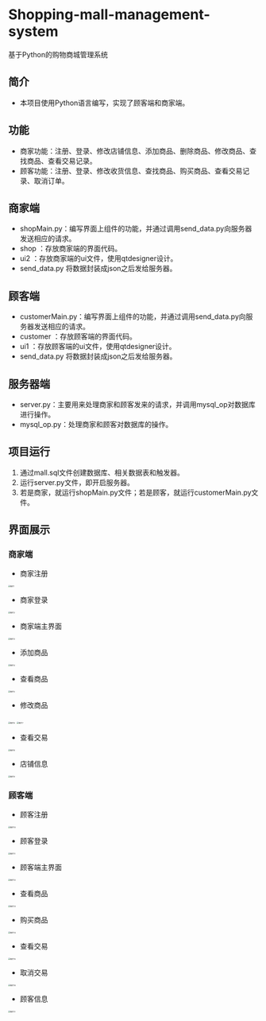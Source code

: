 # Shopping-mall-management-system
基于Python的购物商城管理系统

## 简介
- 本项目使用Python语言编写，实现了顾客端和商家端。

## 功能
- 商家功能：注册、登录、修改店铺信息、添加商品、删除商品、修改商品、查找商品、查看交易记录。
- 顾客功能：注册、登录、修改收货信息、查找商品、购买商品、查看交易记录、取消订单。

## 商家端
- shopMain.py：编写界面上组件的功能，并通过调用send_data.py向服务器发送相应的请求。
- shop ：存放商家端的界面代码。
- ui2 ：存放商家端的ui文件，使用qtdesigner设计。
- send_data.py 将数据封装成json之后发给服务器。

## 顾客端
- customerMain.py：编写界面上组件的功能，并通过调用send_data.py向服务器发送相应的请求。
- customer ：存放顾客端的界面代码。
- ui1 ：存放顾客端的ui文件，使用qtdesigner设计。
- send_data.py 将数据封装成json之后发给服务器。

## 服务器端
- server.py：主要用来处理商家和顾客发来的请求，并调用mysql_op对数据库进行操作。
- mysql_op.py：处理商家和顾客对数据库的操作。

## 项目运行

1. 通过mall.sql文件创建数据库、相关数据表和触发器。
2. 运行server.py文件，即开启服务器。
3. 若是商家，就运行shopMain.py文件；若是顾客，就运行customerMain.py文件。

## 界面展示

### 商家端

- 商家注册

<img src="pic\图片1.jpg" alt="图片1" style="zoom:25%;" />

- 商家登录

<img src="pic\图片2.jpg" alt="图片2" style="zoom:25%;" />

- 商家端主界面

<img src="pic\图片3.jpg" alt="图片3" style="zoom:25%;" />

- 添加商品

<img src="pic\图片4.jpg" alt="图片4" style="zoom:25%;" />

- 查看商品

<img src="pic\图片5.jpg" alt="图片5" style="zoom:25%;" />

- 修改商品

<img src="pic\图片6.jpg" alt="图片6" style="zoom:25%;" />

<img src="pic\图片7.jpg" alt="图片7" style="zoom:25%;" />

- 查看交易

<img src="pic\图片8.jpg" alt="图片8" style="zoom:25%;" />

- 店铺信息

<img src="pic\图片9.jpg" alt="图片9" style="zoom:25%;" />

### 顾客端

- 顾客注册

<img src="pic\图片10.jpg" alt="图片10" style="zoom:25%;" />

- 顾客登录

<img src="pic\图片11.jpg" alt="图片11" style="zoom:25%;" />

- 顾客端主界面

<img src="pic\图片12.jpg" alt="图片12" style="zoom:25%;" />

- 查看商品

<img src="pic\图片13.jpg" alt="图片13" style="zoom:25%;" />

- 购买商品

<img src="pic\图片14.jpg" alt="图片14" style="zoom:25%;" />

- 查看交易

<img src="pic\图片15.jpg" alt="图片15" style="zoom:25%;" />

- 取消交易

<img src="pic\图片16.jpg" alt="图片16" style="zoom:25%;" />

- 顾客信息

<img src="pic\图片17.jpg" alt="图片17" style="zoom:25%;" />
